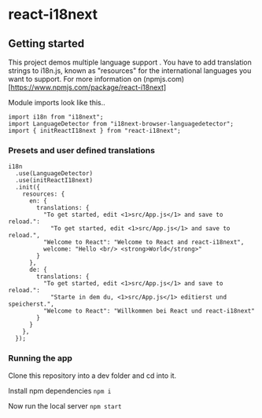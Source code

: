 # react-i18next

## Getting started

This project demos multiple language support .
You have to add translation strings to i18n.js, known as "resources" for the international languages you want to support.
For more information on (npmjs.com)[https://www.npmjs.com/package/react-i18next]

Module imports look like this..

```
import i18n from "i18next";
import LanguageDetector from "i18next-browser-languagedetector";
import { initReactI18next } from "react-i18next";
```

### Presets and user defined translations

```
i18n
  .use(LanguageDetector)
  .use(initReactI18next)
  .init({
    resources: {
      en: {
        translations: {
          "To get started, edit <1>src/App.js</1> and save to reload.":
            "To get started, edit <1>src/App.js</1> and save to reload.",
          "Welcome to React": "Welcome to React and react-i18next",
          welcome: "Hello <br/> <strong>World</strong>"
        }
      },
      de: {
        translations: {
          "To get started, edit <1>src/App.js</1> and save to reload.":
            "Starte in dem du, <1>src/App.js</1> editierst und speicherst.",
          "Welcome to React": "Willkommen bei React und react-i18next"
        }
      }
    },
  });
```

### Running the app

Clone this repository into a dev folder and cd into it.

Install npm dependencies
`npm i`

Now run the local server
`npm start`
